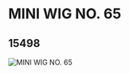 # MINI WIG NO. 65
## 15498
![MINI WIG NO. 65](https://lc-www-live-s.legocdn.com/media/bricks/5/2/6056757.jpg)